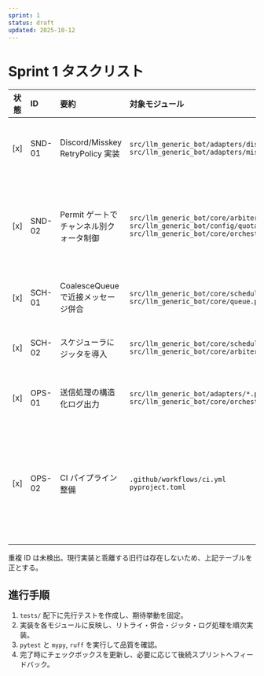 ```yaml
---
sprint: 1
status: draft
updated: 2025-10-12
---
```


# Sprint 1 タスクリスト

| 状態 | ID | 要約 | 対象モジュール | 完了条件 | 備考 | 先行着手テスト |
|:----:|:---|:-----|:---------------|:---------|:-----|:----------------|
| [x] | SND-01 | Discord/Misskey RetryPolicy 実装 | `src/llm_generic_bot/adapters/discord.py`<br>`src/llm_generic_bot/adapters/misskey.py` | 429/5xx 応答で指数バックオフが発火し、最大試行超過時に失敗イベントを構造化ログへ記録する。 | 本番で監視済み（失敗時は `event=send_retry_exhausted` を確認）。 | `tests/adapters/test_retry_policy.py`: 429・Retry-After・5xx の再送シナリオ |
| [x] | SND-02 | Permit ゲートでチャンネル別クォータ制御 | `src/llm_generic_bot/core/arbiter.py`<br>`src/llm_generic_bot/config/quotas.py`<br>`src/llm_generic_bot/core/orchestrator.py` | PermitGate/PermitBridge がオーケストレータ経由でバッチ送信時もクォータ超過を抑止し、拒否理由をメトリクス/ログへ出力する。 | 残課題: クォータ閾値の運用チューニングと監視ダッシュボードへの反映。 | `tests/core/test_quota_gate.py`: 上限到達・リセット・許可ケース<br>`tests/integration/test_main_pipeline.py`: オーケストレータ経由バッチで PermitGate がクォータ制御する正常系<br>`tests/integration/test_permit_bridge.py`: PermitBridge が拒否理由を伝搬しメトリクス更新する統合経路 |
| [x] | SCH-01 | CoalesceQueue で近接メッセージ併合 | `src/llm_generic_bot/core/scheduler.py`<br>`src/llm_generic_bot/core/queue.py` | スケジューラが `CoalesceQueue` からバッチを取得し送信層へ受け渡す。 | 残課題: 優先度逆転対策とマルチチャンネル分離の検証を次スプリントへ引継ぎ。 | `tests/core/test_coalesce_queue.py`: 時間窓・閾値・単発ケース |
| [x] | SCH-02 | スケジューラにジッタを導入 | `src/llm_generic_bot/core/scheduler.py`<br>`src/llm_generic_bot/core/arbiter.py` | `Scheduler` が `next_slot` でジッタを適用し、無効化フラグ時は即時送信へフォールバックする。 | 残課題: ジッタ範囲の境界テストと運用パラメータ調整。 | `tests/core/test_scheduler_jitter.py`: オフセット計算と無効化切替 |
| [x] | OPS-01 | 送信処理の構造化ログ出力 | `src/llm_generic_bot/adapters/*.py`<br>`src/llm_generic_bot/core/orchestrator.py` | 成功/失敗イベントを JSON 形式で出力し、Correlation ID を常に付与する。 | 追加要望: 可観測性チームとフォーマット拡張を検討中。 | `tests/core/test_structured_logging.py`: ログフォーマット・エラー経路 |
| [x] | OPS-02 | CI パイプライン整備 | `.github/workflows/ci.yml`<br>`pyproject.toml` | `push`／`pull_request` イベントで `ruff check .`・`mypy src`・`pytest -q`・CodeQL を個別 GitHub ジョブとして起動し、PermitGate 連携環境で 3 ジョブが稼働する。CodeQL は `push`／`pull_request` トリガーでのみ実行する。 | 残課題: Slack 通知連携、キャッシュヒット率最適化、CodeQL 定期運用（週次スケジュール追加を含む）の設計。 | `act -W .github/workflows/ci.yml -j lint`<br>`act -W .github/workflows/ci.yml -j type`<br>`act -W .github/workflows/ci.yml -j test` |

重複 ID は未検出。現行実装と乖離する旧行は存在しないため、上記テーブルを正とする。

## 進行手順
1. `tests/` 配下に先行テストを作成し、期待挙動を固定。
2. 実装を各モジュールに反映し、リトライ・併合・ジッタ・ログ処理を順次実装。
3. `pytest` と `mypy`, `ruff` を実行して品質を確認。
4. 完了時にチェックボックスを更新し、必要に応じて後続スプリントへフィードバック。
